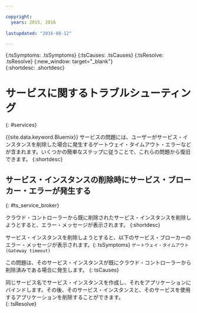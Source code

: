 ```yaml
---

copyright:
  years: 2015, 2016
  
lastupdated: "2016-08-12"

---
```




{:tsSymptoms: .tsSymptoms} 
{:tsCauses: .tsCauses} 
{:tsResolve: .tsResolve} 
{:new_window: target="_blank"}  
{:shortdesc: .shortdesc}


# サービスに関するトラブルシューティング
{: #services}


{{site.data.keyword.Bluemix}} サービスの問題には、ユーザーがサービス・インスタンスを削除した場合に発生するゲートウェイ・タイムアウト・エラーなどが含まれます。いくつかの簡単なステップに従うことで、これらの問題から復旧できます。
{:shortdesc}

## サービス・インスタンスの削除時にサービス・ブローカー・エラーが発生する
{: #ts_service_broker}

クラウド・コントローラーから既に削除されたサービス・インスタンスを削除しようとすると、エラー・メッセージが表示されます。
{:shortdesc}

サービス・インスタンスを削除しようとすると、以下のサービス・ブローカーのエラー・メッセージが表示されます。{: tsSymptoms}
`ゲートウェイ・タイムアウト (Gateway timeout)`

この問題は、そのサービス・インスタンスが既にクラウド・コントローラーから削除済みである場合に発生します。
{: tsCauses}

同じサービス名でサービス・インスタンスを作成し、それをアプリケーションにバインドします。その後、そのサービス・インスタンスと、そのサービスを使用するアプリケーションを削除することができます。   
{: tsResolve}
